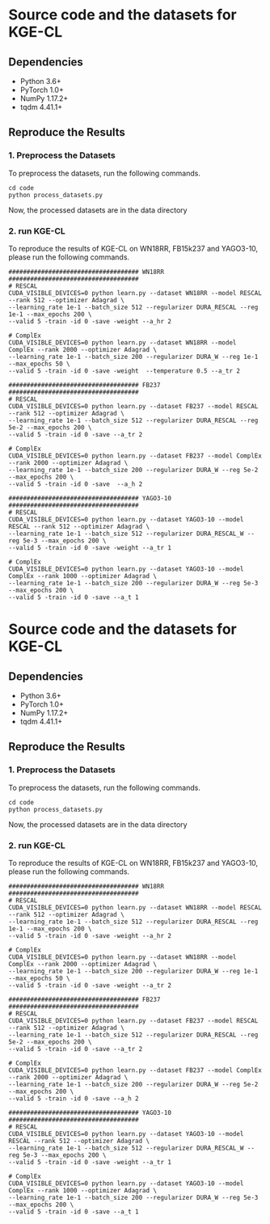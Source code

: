 # Source code and the datasets for KGE-CL

## Dependencies
- Python 3.6+
- PyTorch 1.0+
- NumPy 1.17.2+
- tqdm 4.41.1+

## Reproduce the Results

### 1. Preprocess the Datasets
To preprocess the datasets, run the following commands.

```shell script
cd code
python process_datasets.py
```
Now, the processed datasets are in the data directory

### 2. run KGE-CL
To reproduce the results of KGE-CL on WN18RR, FB15k237 and YAGO3-10,
please run the following commands.

```shell script
#################################### WN18RR ####################################
# RESCAL
CUDA_VISIBLE_DEVICES=0 python learn.py --dataset WN18RR --model RESCAL --rank 512 --optimizer Adagrad \
--learning_rate 1e-1 --batch_size 512 --regularizer DURA_RESCAL --reg 1e-1 --max_epochs 200 \
--valid 5 -train -id 0 -save -weight --a_hr 2

# ComplEx
CUDA_VISIBLE_DEVICES=0 python learn.py --dataset WN18RR --model ComplEx --rank 2000 --optimizer Adagrad \
--learning_rate 1e-1 --batch_size 200 --regularizer DURA_W --reg 1e-1 --max_epochs 50 \
--valid 5 -train -id 0 -save -weight  --temperature 0.5 --a_tr 2

#################################### FB237 ####################################
# RESCAL
CUDA_VISIBLE_DEVICES=0 python learn.py --dataset FB237 --model RESCAL --rank 512 --optimizer Adagrad \
--learning_rate 1e-1 --batch_size 512 --regularizer DURA_RESCAL --reg 5e-2 --max_epochs 200 \
--valid 5 -train -id 0 -save --a_tr 2

# ComplEx
CUDA_VISIBLE_DEVICES=0 python learn.py --dataset FB237 --model ComplEx --rank 2000 --optimizer Adagrad \
--learning_rate 1e-1 --batch_size 200 --regularizer DURA_W --reg 5e-2 --max_epochs 200 \
--valid 5 -train -id 0 -save  --a_h 2

#################################### YAGO3-10 ####################################
# RESCAL
CUDA_VISIBLE_DEVICES=0 python learn.py --dataset YAGO3-10 --model RESCAL --rank 512 --optimizer Adagrad \
--learning_rate 1e-1 --batch_size 512 --regularizer DURA_RESCAL_W --reg 5e-3 --max_epochs 200 \
--valid 5 -train -id 0 -save -weight --a_tr 1

# ComplEx
CUDA_VISIBLE_DEVICES=0 python learn.py --dataset YAGO3-10 --model ComplEx --rank 1000 --optimizer Adagrad \
--learning_rate 1e-1 --batch_size 200 --regularizer DURA_W --reg 5e-3 --max_epochs 200 \
--valid 5 -train -id 0 -save --a_t 1
```
# Source code and the datasets for KGE-CL

## Dependencies
- Python 3.6+
- PyTorch 1.0+
- NumPy 1.17.2+
- tqdm 4.41.1+

## Reproduce the Results

### 1. Preprocess the Datasets
To preprocess the datasets, run the following commands.

```shell script
cd code
python process_datasets.py
```
Now, the processed datasets are in the data directory

### 2. run KGE-CL
To reproduce the results of KGE-CL on WN18RR, FB15k237 and YAGO3-10,
please run the following commands.

```shell script
#################################### WN18RR ####################################
# RESCAL
CUDA_VISIBLE_DEVICES=0 python learn.py --dataset WN18RR --model RESCAL --rank 512 --optimizer Adagrad \
--learning_rate 1e-1 --batch_size 512 --regularizer DURA_RESCAL --reg 1e-1 --max_epochs 200 \
--valid 5 -train -id 0 -save -weight --a_hr 2

# ComplEx
CUDA_VISIBLE_DEVICES=0 python learn.py --dataset WN18RR --model ComplEx --rank 2000 --optimizer Adagrad \
--learning_rate 1e-1 --batch_size 200 --regularizer DURA_W --reg 1e-1 --max_epochs 50 \
--valid 5 -train -id 0 -save -weight --a_tr 2

#################################### FB237 ####################################
# RESCAL
CUDA_VISIBLE_DEVICES=0 python learn.py --dataset FB237 --model RESCAL --rank 512 --optimizer Adagrad \
--learning_rate 1e-1 --batch_size 512 --regularizer DURA_RESCAL --reg 5e-2 --max_epochs 200 \
--valid 5 -train -id 0 -save --a_tr 2

# ComplEx
CUDA_VISIBLE_DEVICES=0 python learn.py --dataset FB237 --model ComplEx --rank 2000 --optimizer Adagrad \
--learning_rate 1e-1 --batch_size 200 --regularizer DURA_W --reg 5e-2 --max_epochs 200 \
--valid 5 -train -id 0 -save --a_h 2

#################################### YAGO3-10 ####################################
# RESCAL
CUDA_VISIBLE_DEVICES=0 python learn.py --dataset YAGO3-10 --model RESCAL --rank 512 --optimizer Adagrad \
--learning_rate 1e-1 --batch_size 512 --regularizer DURA_RESCAL_W --reg 5e-3 --max_epochs 200 \
--valid 5 -train -id 0 -save -weight --a_tr 1

# ComplEx
CUDA_VISIBLE_DEVICES=0 python learn.py --dataset YAGO3-10 --model ComplEx --rank 1000 --optimizer Adagrad \
--learning_rate 1e-1 --batch_size 200 --regularizer DURA_W --reg 5e-3 --max_epochs 200 \
--valid 5 -train -id 0 -save --a_t 1
```
